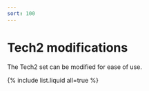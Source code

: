 ```yaml
---
sort: 100
---
```

# Tech2 modifications

The Tech2 set can be modified for ease of use.

{% include list.liquid all=true %}
